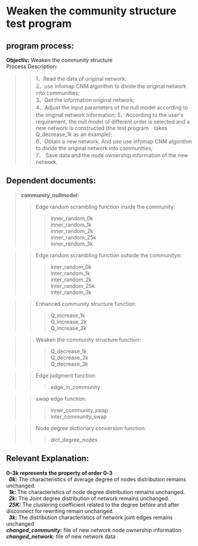 # **Weaken the community structure test program**  
## program process:    
**Objectiv:** Weaken the community structure  
Process Description:    
>> 1、Read the data of original network;  
>> 2、use infomap CNM algorithm to divide the original network into communities;      
>> 3、Get the information original network;   
>> 4、Adjust the input parameters of the null model according to the original network information;
>> 5、According to the user's requirement, the null model of different order is selected and a new network is constructed (the test program &ensp; takes Q_decrease_1k as an example);    
>> 6、Obtain a new network. And use use infomap CNM algorithm to divide the original network into communities;  
>> 7、 Save data and the node ownership information of the new network.   
 
## Dependent documents: 
>**community_nullmodel:**
>>Edge random scrambling function inside the community:  
>>>inner_random_0k  
>>>inner_random_1k  
>>>inner_random_2k  
>>>inner_random_25k  
>>>inner_random_3k  

>>Edge random scrambling function outside the communityn:  
>>>inter_random_0k  
>>>inter_random_1k  
>>>inter_random_2k  
>>>inter_random_25k  
>>>inter_random_3k  

>>Enhanced community structure function:  
>>>Q_increase_1k  
>>>Q_increase_2k  
>>>Q_increase_3k  

>>Weaken the community structure function:  
>>>Q_decrease_1k  
>>>Q_decrease_2k  
>>>Q_decrease_3k  

>>Edge judgment function:  
>>>edge_in_community   

>>swap edge function:  
>>>inner_community_swap    
>>>inter_community_swap  

>>Node degree dictionary conversion function:  
>>>dict_degree_nodes  

## **Relevant Explanation:**  
**0-3k represents the property of order 0-3**  
&ensp;***0k:*** The  characteristics of average degree of nodes distribution remains unchanged.  
&ensp;***1k:*** The characteristics of node degree distribution remains unchanged.   
&ensp;***2k:*** The Joint degree distribution of network remains unchanged.    
&ensp;***25K:*** The clustering coefficient related to the degree before and after disconnect for rewriting remain unchanged.  
&ensp;***3k:*** The distribution characteristics of network joint edges remains unchanged  
***changed_community:*** file of new network node ownership information  
***changed_network:*** file of new network data  
